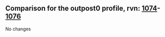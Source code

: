 ## Comparison for the outpost0 profile, rvn: [1074](https://github.com/PRO100KatYT/FortniteProfileRevisions/tree/main/profiles/outpost0/1074%20outpost0.json)-[1076](https://github.com/PRO100KatYT/FortniteProfileRevisions/tree/main/profiles/outpost0/1076%20outpost0.json)

No changes
